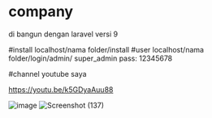 # company
di bangun dengan laravel versi 9


#install
localhost/nama folder/install
#user
localhost/nama folder/login/admin/
super_admin
pass: 12345678

#channel youtube saya 

https://youtu.be/k5GDyaAuu88

![image](https://user-images.githubusercontent.com/48407794/224830355-44f0afc8-3ce4-425b-a76c-61b08766e8b4.png)
![Screenshot (137)](https://user-images.githubusercontent.com/48407794/224831663-e5351fd0-f8b4-4cb0-9990-ff295abb71e9.png)
